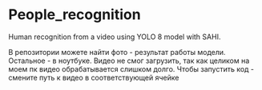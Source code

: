 # People_recognition
Human recognition from a video using YOLO 8 model with SAHI.


В репозитории можете найти фото - результат работы модели. Остальное - в ноутбуке. Видео не смог загрузить, так как целиком на моем пк видео обрабатывается слишком долго. Чтобы запустить код - смените путь к видео в соответствующей ячейке
